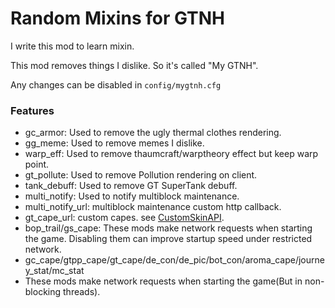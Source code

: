 # Random Mixins for GTNH

I write this mod to learn mixin.

This mod removes things I dislike. So it's called "My GTNH".

Any changes can be disabled in `config/mygtnh.cfg`

### Features

 - gc_armor: Used to remove the ugly thermal clothes rendering.
 - gg_meme: Used to remove memes I dislike.
 - warp_eff: Used to remove thaumcraft/warptheory effect but keep warp point.
 - gt_pollute: Used to remove Pollution rendering on client.
 - tank_debuff: Used to remove GT SuperTank debuff.
 - multi_notify: Used to notify multiblock maintenance.
 - multi_notify_url: multiblock maintenance custom http callback.
 - gt_cape_url: custom capes. see [CustomSkinAPI](https://github.com/xfl03/CustomSkinLoaderAPI/blob/master/CustomSkinAPI/CustomSkinAPI-zh_CN.md).
 - bop_trail/gs_cape: These mods make network requests when starting the game. Disabling them can improve startup speed under restricted network.
 - gc_cape/gtpp_cape/gt_cape/de_con/de_pic/bot_con/aroma_cape/journey_stat/mc_stat
 - These mods make network requests when starting the game(But in non-blocking threads).
